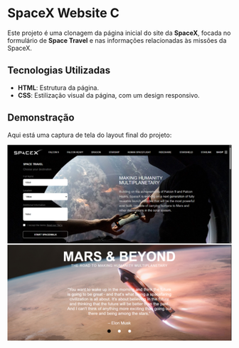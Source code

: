 # SpaceX Website C

Este projeto é uma clonagem da página inicial do site da **SpaceX**, focada no formulário de **Space Travel** e nas informações relacionadas às missões da SpaceX.

## Tecnologias Utilizadas

-   **HTML**: Estrutura da página.
-   **CSS**: Estilização visual da página, com um design responsivo.

## Demonstração

Aqui está uma captura de tela do layout final do projeto:

![SpaceX Website Clone](telas/Captura%20de%20tela%202025-04-27%20002037.png)
![SpaceX Website Clone](telas/Captura%20de%20tela%202025-04-27%20002312.png)
